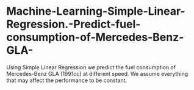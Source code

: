 # Machine-Learning-Simple-Linear-Regression.-Predict-fuel-consumption-of-Mercedes-Benz-GLA-
Using Simple Linear Regression we predict the fuel consumption of Mercedes-Benz GLA (1991cc) at different speed. We assume everything that may affect the performance to be constant.
